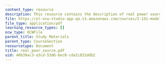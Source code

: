 ```yaml
---
content_type: resource
description: This resource contains the description of real power sources.
file: https://ol-ocw-studio-app-qa.s3.amazonaws.com/courses/2-141-modeling-and-simulation-of-dynamic-systems-fall-2006/46b39ac3a3cd53d66ec0cda2c831ddb2_real_powr_source.pdf
file_type: application/pdf
learning_resource_types: []
ocw_type: OCWFile
parent_title: Study Materials
parent_type: CourseSection
resourcetype: Document
title: real_powr_source.pdf
uid: 46b39ac3-a3cd-53d6-6ec0-cda2c831ddb2
---
```

